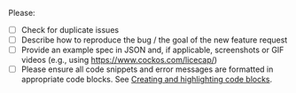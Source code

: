 Please:
- [ ] Check for duplicate issues
- [ ] Describe how to reproduce the bug /  the goal of the new feature request
- [ ] Provide an example spec in JSON and, if applicable, screenshots or GIF videos (e.g., using https://www.cockos.com/licecap/)
- [ ] Please ensure all code snippets and error messages are formatted in appropriate code blocks. See [Creating and highlighting code blocks](https://help.github.com/articles/creating-and-highlighting-code-blocks/).

